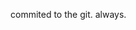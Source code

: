 commited to the git. always. 
<!---
akalweit5/akalweit5 is a ✨ special ✨ repository because its `README.md` (this file) appears on your GitHub profile.
You can click the Preview link to take a look at your changes.
--->
